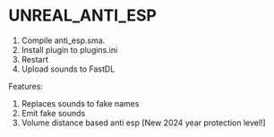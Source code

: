 # UNREAL_ANTI_ESP

1. Compile anti_esp.sma.
2. Install plugin to plugins.ini
3. Restart
4. Upload sounds to FastDL

Features:
1. Replaces sounds to fake names
2. Emit fake sounds
3. Volume distance based anti esp [New 2024 year protection level!]
